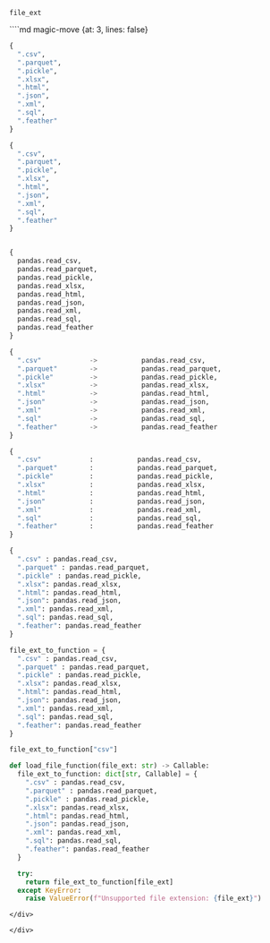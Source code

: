 <FancyArrow v-click="[3, 8]" 
  v-motion
  :initial="{opacity: 0}"
  :enter="{opacity: 1}"
  :duration="500"
  z-10 x2="275" y2="138" arc="0.2" q1="[data-id=file_ext]" pos1="bottom"  color="orange" roughness="1" width="1" pos2="top"></FancyArrow>
<FancyArrow v-click="[6, 8]"
  v-motion
  :initial="{opacity: 0}"
  :enter="{opacity: 1}"
  :duration="500"
  z-10 x1="180" y1="138" x2="180" y2="360" arc="-0.7" pos1="bottom"  color="teal" roughness="1" width="1" pos2="top"></FancyArrow>

<div
  class="flex flex-col items-center justify-center gap-y-2">
<div
  v-click="[1,8]"
  v-motion
  :initial="{opacity: 0}"
  :enter="{opacity: 1}"
>
<pre><code data-id=file_ext>file_ext</code></pre>
</div>

<div v-click="2" 
  v-motion
  :initial="{opacity: 0}"
  :enter="{opacity: 1}"
  class="w-3/4">
````md magic-move {at: 3, lines: false}

```python  {*|*|3}
{
  ".csv",
  ".parquet",
  ".pickle",
  ".xlsx",
  ".html",
  ".json",
  ".xml",
  ".sql",
  ".feather"
}
```

```python {3,14,15,16,17,18,19,20,21,22,23,24|3,14,15,16,17,18,19,20,21,22,23,24|3,16}
{
  ".csv",
  ".parquet",
  ".pickle",
  ".xlsx",
  ".html",
  ".json",
  ".xml",
  ".sql",
  ".feather"
}


{
  pandas.read_csv,
  pandas.read_parquet,
  pandas.read_pickle,
  pandas.read_xlsx,
  pandas.read_html,
  pandas.read_json,
  pandas.read_xml,
  pandas.read_sql,
  pandas.read_feather
}
```

```python
{
  ".csv"            ->           pandas.read_csv, 
  ".parquet"        ->           pandas.read_parquet,
  ".pickle"         ->           pandas.read_pickle,
  ".xlsx"           ->           pandas.read_xlsx,
  ".html"           ->           pandas.read_html,
  ".json"           ->           pandas.read_json,
  ".xml"            ->           pandas.read_xml,
  ".sql"            ->           pandas.read_sql,
  ".feather"        ->           pandas.read_feather
}
```

```python
{
  ".csv"            :           pandas.read_csv, 
  ".parquet"        :           pandas.read_parquet,
  ".pickle"         :           pandas.read_pickle,
  ".xlsx"           :           pandas.read_xlsx,
  ".html"           :           pandas.read_html,
  ".json"           :           pandas.read_json,
  ".xml"            :           pandas.read_xml,
  ".sql"            :           pandas.read_sql,
  ".feather"        :           pandas.read_feather
}
```

```python
{
  ".csv" : pandas.read_csv, 
  ".parquet" : pandas.read_parquet,
  ".pickle" : pandas.read_pickle,
  ".xlsx": pandas.read_xlsx,
  ".html": pandas.read_html,
  ".json": pandas.read_json,
  ".xml": pandas.read_xml,
  ".sql": pandas.read_sql,
  ".feather": pandas.read_feather
}
```

```python
file_ext_to_function = {
  ".csv" : pandas.read_csv, 
  ".parquet" : pandas.read_parquet,
  ".pickle" : pandas.read_pickle,
  ".xlsx": pandas.read_xlsx,
  ".html": pandas.read_html,
  ".json": pandas.read_json,
  ".xml": pandas.read_xml,
  ".sql": pandas.read_sql,
  ".feather": pandas.read_feather
}

file_ext_to_function["csv"]
```

```python
def load_file_function(file_ext: str) -> Callable:
  file_ext_to_function: dict[str, Callable] = {
    ".csv" : pandas.read_csv, 
    ".parquet" : pandas.read_parquet,
    ".pickle" : pandas.read_pickle,
    ".xlsx": pandas.read_xlsx,
    ".html": pandas.read_html,
    ".json": pandas.read_json,
    ".xml": pandas.read_xml,
    ".sql": pandas.read_sql,
    ".feather": pandas.read_feather
  }

  try:
    return file_ext_to_function[file_ext]
  except KeyError:
    raise ValueError(f"Unsupported file extension: {file_ext}")
```
````
</div>

</div>
